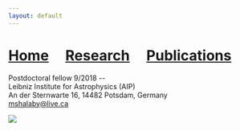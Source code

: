 ```yaml
---
layout: default
---
```


# [Home](index)  &nbsp; &nbsp;  [Research](Research)  &nbsp; &nbsp;  [Publications](Pub) 



[picture]: pic.jpg


Postdoctoral fellow 9/2018 --  
Leibniz Institute for Astrophysics (AIP)  
An der Sternwarte 16, 14482 Potsdam, Germany  
mshalaby@live.ca

![][picture]


